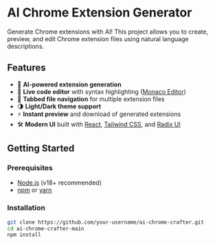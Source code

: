 # AI Chrome Extension Generator

Generate Chrome extensions with AI! This project allows you to create, preview, and edit Chrome extension files using natural language descriptions.

## Features

- 🧠 **AI-powered extension generation**  
- 📝 **Live code editor** with syntax highlighting ([Monaco Editor](https://github.com/suren-atoyan/monaco-react))
- 📂 **Tabbed file navigation** for multiple extension files
- 🌗 **Light/Dark theme support**
- ⚡ **Instant preview** and download of generated extensions
- 🛠️ **Modern UI** built with [React](https://react.dev/), [Tailwind CSS](https://tailwindcss.com/), and [Radix UI](https://www.radix-ui.com/)

## Getting Started

### Prerequisites

- [Node.js](https://nodejs.org/) (v18+ recommended)
- [npm](https://www.npmjs.com/) or [yarn](https://yarnpkg.com/)

### Installation

```sh
git clone https://github.com/your-username/ai-chrome-crafter.git
cd ai-chrome-crafter-main
npm install
